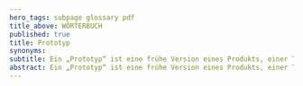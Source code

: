 ```yaml
---
hero_tags: subpage glossary pdf
title_above: WÖRTERBUCH
published: true
title: Prototyp
synonyms:
subtitle: Ein „Prototyp“ ist eine frühe Version eines Produkts, einer Technologie oder einer Idee.
abstract: Ein „Prototyp“ ist eine frühe Version eines Produkts, einer Technologie oder einer Idee. Er wird als eine Art Modell verwendet, um zu sehen, wie etwas funktioniert oder aussieht, bevor es endgültig hergestellt wird. Prototypen werden oft verwendet, um Fehler zu erkennen und zu beheben, bevor etwas in Produktion geht.
---
```

